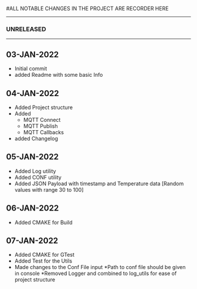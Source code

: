 #ALL NOTABLE CHANGES IN THE PROJECT ARE RECORDER HERE

****************************************************
### UNRELEASED
****************************************************

## 03-JAN-2022
* Initial commit
* added Readme with some basic Info 


## 04-JAN-2022
* Added Project structure
* Added
  * MQTT Connect 
  * MQTT Publish
  * MQTT Callbacks
* added Changelog 

## 05-JAN-2022
* Added Log utility 
* Added CONF utility
* Added JSON Payload with timestamp and Temperature data [Random values with range 30 to 100]

## 06-JAN-2022
* Added CMAKE for Build 

## 07-JAN-2022
* Added CMAKE for GTest 
* Added Test for the Utils
* Made changes to the Conf File input
	*Path to conf file should be given in console
*Removed Logger and combined to log_utils for ease of project structure
